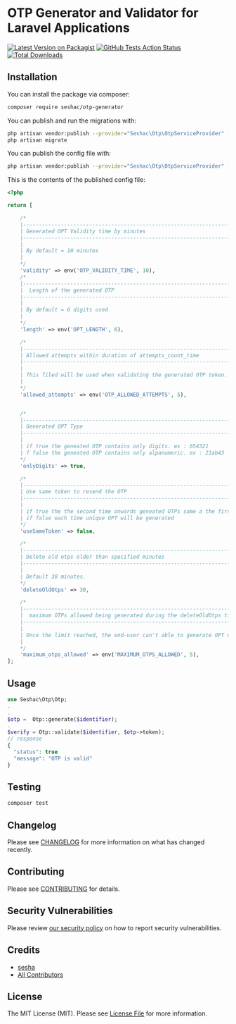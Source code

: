 # OTP Generator and Validator for Laravel Applications

[![Latest Version on Packagist](https://img.shields.io/packagist/v/seshac/otp-generator.svg?style=flat-square)](https://packagist.org/packages/seshac/otp-generator)
[![GitHub Tests Action Status](https://img.shields.io/github/workflow/status/seshac/otp-generator/run-tests?label=tests)](https://github.com/seshac/otp-generator/actions?query=workflow%3Arun-tests+branch%3Amaster)
[![Total Downloads](https://img.shields.io/packagist/dt/seshac/otp-generator.svg?style=flat-square)](https://packagist.org/packages/seshac/otp-generator)


## Installation

You can install the package via composer:

```bash
composer require seshac/otp-generator
```

You can publish and run the migrations with:

```bash
php artisan vendor:publish --provider="Seshac\Otp\OtpServiceProvider" --tag="migrations"
php artisan migrate
```

You can publish the config file with:

```bash
php artisan vendor:publish --provider="Seshac\Otp\OtpServiceProvider" --tag="config"
```

This is the contents of the published config file:

```php
<?php

return [

    /*
    |--------------------------------------------------------------------------
    | Generated OPT Validity time by minutes
    |--------------------------------------------------------------------------
    |
    | By default = 10 minutes
    |
    */
    'validity' => env('OTP_VALIDITY_TIME', 10),
    /*
    |--------------------------------------------------------------------------
    |  Length of the generated OTP
    |--------------------------------------------------------------------------
    |
    | By default = 6 digits used
    |
    */
    'length' => env('OPT_LENGTH', 6),

    /*
    |--------------------------------------------------------------------------
    | Allowed attempts within duration of attempts_count_time
    |--------------------------------------------------------------------------
    |
    | This filed will be used when validating the generated OTP token.
    |
    */
    'allowed_attempts' => env('OTP_ALLOWED_ATTEMPTS', 5),


    /*
    |--------------------------------------------------------------------------
    | Generated OPT Type
    |-------------------------------------------------------------------------
    |
    | if true the geneated OTP contains only digits. ex : 654321
    | f false the geneated OTP contains only alpanumeric. ex : 21ab43
    */
    'onlyDigits' => true,

    /*
    |--------------------------------------------------------------------------
    | Use same token to resend the OTP
    |-------------------------------------------------------------------------
    |
    | if true the the second time onwards geneated OTPs same a the first one (Only OTP validation time)
    | if false each time unique OPT will be generated
    */
    'useSameToken' => false,

    /*
    |--------------------------------------------------------------------------
    | Delete old otps older than specified minutes
    |-------------------------------------------------------------------------
    |
    | Default 30 minutes.
    */
    'deleteOldOtps' => 30,

    /*
    |--------------------------------------------------------------------------
    |  maximum OTPs allowed being generated during the deleteOldOtps time.
    |--------------------------------------------------------------------------
    |
    | Once the limit reached, the end-user can't able to generate OPT until the OTP deleteOldOtps time is over.
    |
    */
    'maximum_otps_allowed' => env('MAXIMUM_OTPS_ALLOWED', 5),
];

```

## Usage

```php
use Seshac\Otp\Otp;
.
.
$otp =  Otp::generate($identifier);
.
$verify = Otp::validate($identifier, $otp->token);
// response
{
  "status": true
  "message": "OTP is valid"
}
```

## Testing

```bash
composer test
```

## Changelog

Please see [CHANGELOG](CHANGELOG.md) for more information on what has changed recently.

## Contributing

Please see [CONTRIBUTING](.github/CONTRIBUTING.md) for details.

## Security Vulnerabilities

Please review [our security policy](../../security/policy) on how to report security vulnerabilities.

## Credits

-   [sesha](https://github.com/seshac)
-   [All Contributors](../../contributors)

## License

The MIT License (MIT). Please see [License File](LICENSE.md) for more information.
